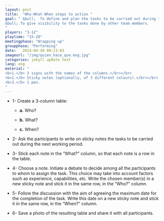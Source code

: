 ```yaml
---
layout: post
title:  "Who-What-When steps to action "
goal: " &bull;  To define and plan the tasks to be carried out during the next period.</br></br>
&bull; To give visibility to the tasks done by other team members.
"
players: "3-12"
playtime: "15-20"
meetingphase: "Wrapping up"
groupphase: "Performing"
date:   2014-04-20 09:11:03
imageurl: "/img/quien_hace_que.eng.jpg"
categories: jekyll update test
lang: eng
material: "
<b>1.</b> 3 signs with the names of the columns.</br></br>
<b>2.</b> Sticky notes (optionally, of 3 different colours).</br></br>
<b>3.</b> 1 pen.
"
---
```

- 1- Create a 3-column table:

	- <b>a.</b> Who?

	- <b>b.</b> What?

	- <b>c.</b> When?

- 2- Ask the participants to write on sticky notes the tasks to be carried out during the next working period.

- 3- Stick each note in the “What?” column, so that each note is a row in the table.

- 4- Choose a note. Initiate a debate to decide among all the participants to whom to assign the task. This choice may take into account factors such as experience, capabilities, etc. Write the chosen member(s) in a new sticky note and stick it in the same row, in the “Who?” column.

- 5- Follow the discussion with the aim of agreeing the maximum date for the completion of the task. Write this date on a new sticky note and stick it in the same row, in the “When?” column.

- 6- Save a photo of the resulting table and share it with all participants.